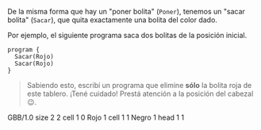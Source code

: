 De la misma forma que hay un "poner bolita" (`Poner`), tenemos un "sacar bolita" (`Sacar`), que quita exactamente una bolita del color dado.

Por ejemplo, el siguiente programa saca dos bolitas de la posición inicial.

```gobstones
program {
  Sacar(Rojo)
  Sacar(Rojo)
}
```

> Sabiendo esto, escribí un programa que elimine **sólo** la bolita roja de este tablero. ¡Tené cuidado! Prestá atención a la posición del cabezal :wink:.

<gs-board>
  GBB/1.0
    size 2 2
    cell 1 0 Rojo 1
    cell 1 1 Negro 1
    head 1 1
</gs-board>